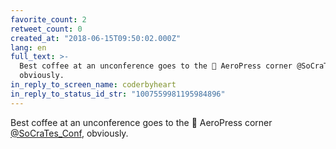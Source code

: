 ```yaml
---
favorite_count: 2
retweet_count: 0
created_at: "2018-06-15T09:50:02.000Z"
lang: en
full_text: >-
  Best coffee at an unconference goes to the 💯 AeroPress corner @SoCraTes_Conf,
  obviously.
in_reply_to_screen_name: coderbyheart
in_reply_to_status_id_str: "1007559981195984896"
---
```


Best coffee at an unconference goes to the 💯 AeroPress corner
[@SoCraTes_Conf](https://twitter.com/SoCraTes_Conf), obviously.

